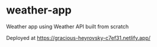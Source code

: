 # weather-app
Weather app using Weather API built from scratch

Deployed at https://gracious-heyrovsky-c7ef31.netlify.app/
